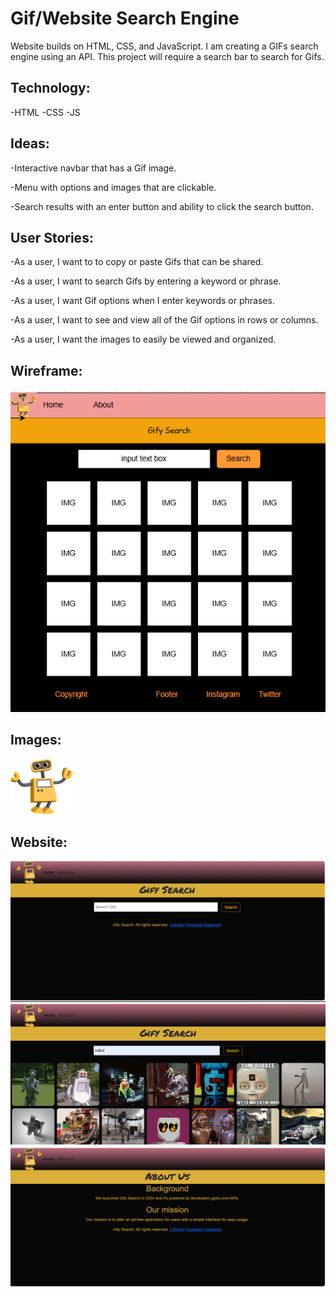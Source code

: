 # Gif/Website Search Engine


Website builds on HTML, CSS, and JavaScript. I am creating a GIFs search engine using an API. This project will require a search bar to
search for Gifs.


## Technology:

-HTML
-CSS
-JS


## Ideas:

-Interactive navbar that has a Gif image.

-Menu with options and images that are clickable.

-Search results with an enter button and ability to click the search button.


## User Stories:

-As a user, I want to to copy or paste Gifs that can be shared.

-As a user, I want to search Gifs by entering a keyword or phrase.

-As a user, I want Gif options when I enter keywords or phrases.

-As a user, I want to see and view all of the Gif options in rows or columns.

-As a user, I want the images to easily be viewed and organized.


## Wireframe:
![Wireframe](<project02_pics/Wireframe_search_engine.png>)



## Images:
![Images](<project02_pics/robot01.png>)

## Website:
![Website](<project02_pics/Gify_search_website01.png>)
![Website](<project02_pics/Gify_search_website.png>)
![Website](<project02_pics/Gify_search_website_aboutus01.png>)